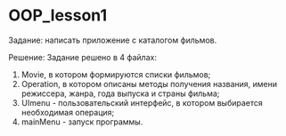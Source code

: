 # OOP_lesson1

Задание: написать приложение с каталогом фильмов. 

Решение:
Задание решено в 4 файлах:
1. Movie, в котором формируются списки фильмов;
2. Operation, в котором описаны методы получения названия, имени режиссера, жанра, года выпуска и страны фильма;
3. UImenu - пользовательский интерфейс, в котором выбирается необходимая операция;
4. mainMenu - запуск программы. 
